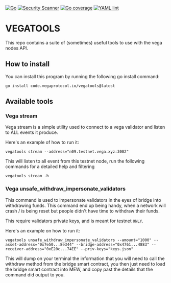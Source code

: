 [![Go](https://github.com/vegaprotocol/vegatools/actions/workflows/go.yml/badge.svg)](https://github.com/vegaprotocol/vegatools/actions/workflows/go.yml)
[![Security Scanner](https://github.com/vegaprotocol/vegatools/actions/workflows/security-scanner.yml/badge.svg)](https://github.com/vegaprotocol/vegatools/actions/workflows/security-scanner.yml)
[![Go coverage](https://github.com/vegaprotocol/vegatools/actions/workflows/go-coverage.yml/badge.svg)](https://github.com/vegaprotocol/vegatools/actions/workflows/go-coverage.yml)
[![YAML lint](https://github.com/vegaprotocol/vegatools/actions/workflows/yml-lint.yml/badge.svg)](https://github.com/vegaprotocol/vegatools/actions/workflows/yml-lint.yml)

VEGATOOLS
=========

This repo contains a suite of (sometimes) useful tools to use with the vega nodes API.

## How to install
You can install this program by running the following go install command:
```console
go install code.vegaprotocol.io/vegatools@latest
```

## Available tools

### Vega stream

Vega stream is a simple utility used to connect to a vega validator and listen to ALL events it produce.

Here's an example of how to run it:
```console
vegatools stream --address="n09.testnet.vega.xyz:3002"
```

This will listen to all event from this testnet node, run the following commands for a detailed help and filtering
```
vegatools stream -h
```

### Vega unsafe_withdraw_impersonate_validators

This command is used to impersonate validators in the eyes of bridge into withdrawing funds. This command end up being handy, when a network will crash / is being reset but people didn't have time to withdraw their funds.

This require validators private keys, and is meant for testnet `ONLY`.

Here's an example on how to run it:
```
vegatools unsafe_withdraw_impersonate_validators --amount="1000" --asset-address="0x7e50...8e344" --bridge-address="0x4761...4883" --receiver-address="0xE20c...74EE" --priv-keys="keys.json"
```

This will dump on your terminal the information that you will need to call the withdraw method from the bridge smart contract, you then just need to load the bridge smart contract into MEW, and copy past the details that the command did output to you.
